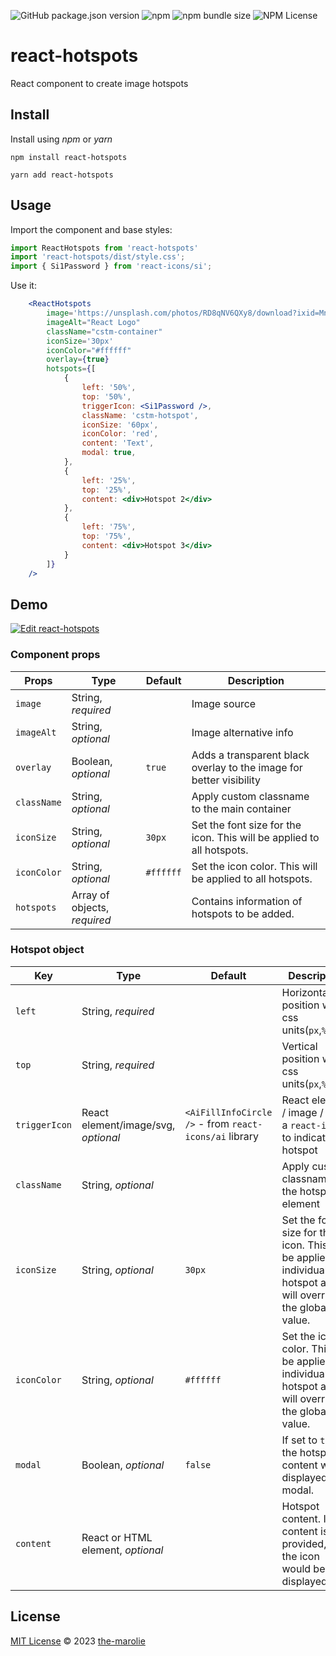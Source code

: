 

![GitHub package.json version](https://img.shields.io/github/package-json/v/the-marolie/react-hotspots?style=for-the-badge) ![npm](https://img.shields.io/npm/dw/react-hotspots?style=for-the-badge) ![npm bundle size](https://img.shields.io/bundlephobia/min/react-hotspots?style=for-the-badge) ![NPM License](https://img.shields.io/npm/l/react-hotspots?style=for-the-badge)

# react-hotspots

React component to create image hotspots


## Install

Install using *npm* or *yarn*

```
npm install react-hotspots
```

```
yarn add react-hotspots
```

## Usage

Import the component and base styles:
```jsx
import ReactHotspots from 'react-hotspots'
import 'react-hotspots/dist/style.css';
import { Si1Password } from 'react-icons/si';
```

Use it:

```jsx
	<ReactHotspots
        image='https://unsplash.com/photos/RD8qNV6QXy8/download?ixid=MnwxMjA3fDB8MXxhbGx8M3x8fHx8fDJ8fDE2NzYxNjkwNDk&force=true&w=2400'
        imageAlt="React Logo"
        className="cstm-container"
        iconSize='30px'
		iconColor="#ffffff"
        overlay={true}
        hotspots={[
            {
                left: '50%',
                top: '50%',
                triggerIcon: <Si1Password />,
                className: 'cstm-hotspot',
                iconSize: '60px',
                iconColor: 'red',
                content: 'Text',
                modal: true,
        	},
            {
                left: '25%',
                top: '25%',
                content: <div>Hotspot 2</div>
            },
            {
                left: '75%',
                top: '75%',
                content: <div>Hotspot 3</div>
            }
        ]}
    />
```

## Demo

[![Edit react-hotspots](https://codesandbox.io/static/img/play-codesandbox.svg)](https://codesandbox.io/s/react-hotspots-demo-3kcvfr?fontsize=14&hidenavigation=1&theme=dark)



### Component props

| Props                   | Type                         | Default | Description                |
|-------------------------|------------------------------|---------|----------------------------|
| `image`                   | String, _required_           |         | Image source               |
| `imageAlt`                   | String, _optional_           |         | Image alternative info     |
| `overlay` | Boolean, _optional_          | `true` | Adds a transparent black overlay to the image for better visibility    |
| `className` | String, _optional_ | | Apply custom classname to the main container |
| `iconSize` | String, _optional_ | `30px` | Set the font size for the icon. This will be applied to all hotspots. |
| `iconColor` | String, _optional_ | `#ffffff` | Set the icon color. This will be applied to all hotspots. |
| `hotspots`  | Array of objects, _required_   |  | Contains information of hotspots to be added.  |


### Hotspot object

| Key     | Type                              | Default | Description                    |
|-----------|-----------------------------------|---------|--------------------------------|
| `left`       | String, _required_                |         | Horizontal position with css units(`px`,`%`,etc.)  |
| `top`       | String, _required_                |         | Vertical position with css units(`px`,`%`,etc.) |
| `triggerIcon` | React element/image/svg, _optional_ |	`<AiFillInfoCircle />` - from `react-icons/ai` library | React element / image / svg / a `react-icon` to indicate the hotspot |
| `className` | String, _optional_ | | Apply custom classname to the hotspot element  |
| `iconSize` | String, _optional_ | `30px` | Set the font size for the icon. This will be applied to individual hotspot and will override the global value. |
| `iconColor` | String, _optional_ | `#ffffff` | Set the icon color. This will be applied to individual hotspot and will override the global value. |
| `modal` | Boolean, _optional_ | `false` | If set to `true`, the hotspot content will be displayed in a modal. |
| `content` | React or HTML element, _optional_ |         | Hotspot content. If no content is provided, only the icon would be displayed               

## License

[MIT License](https://github.com/the-marolie/react-hotspots/blob/main/LICENSE) © 2023 [the-marolie](https://github.com/the-marolie)


